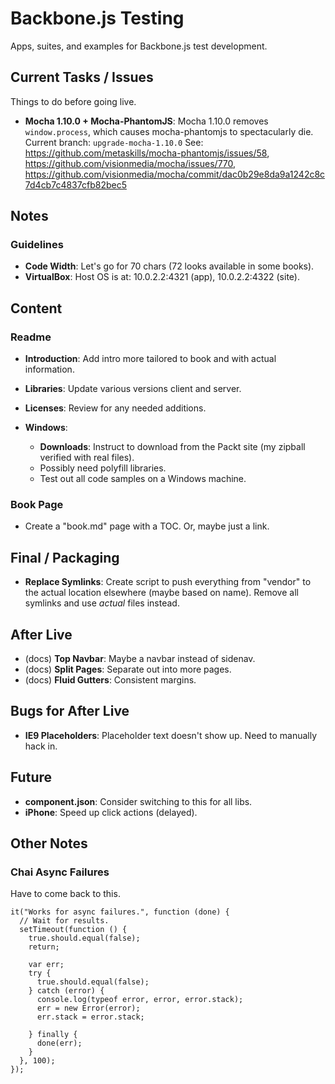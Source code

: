 # Backbone.js Testing
Apps, suites, and examples for Backbone.js test development.

## Current Tasks / Issues
Things to do before going live.

* **Mocha 1.10.0 + Mocha-PhantomJS**: Mocha 1.10.0 removes `window.process`,
  which causes mocha-phantomjs to spectacularly die.
  Current branch: `upgrade-mocha-1.10.0`
  See: https://github.com/metaskills/mocha-phantomjs/issues/58,
  https://github.com/visionmedia/mocha/issues/770,
  https://github.com/visionmedia/mocha/commit/dac0b29e8da9a1242c8c7d4cb7c4837cfb82bec5


## Notes
### Guidelines
* **Code Width**: Let's go for 70 chars (72 looks available in some books).
* **VirtualBox**: Host OS is at: 10.0.2.2:4321 (app), 10.0.2.2:4322 (site).


## Content
### Readme
* **Introduction**: Add intro more tailored to book and with actual
  information.
* **Libraries**: Update various versions client and server.
* **Licenses**: Review for any needed additions.

* **Windows**:
  * **Downloads**: Instruct to download from the Packt site (my zipball
    verified with real files).
  * Possibly need polyfill libraries.
  * Test out all code samples on a Windows machine.

### Book Page
* Create a "book.md" page with a TOC. Or, maybe just a link.

## Final / Packaging
* **Replace Symlinks**: Create script to push everything from "vendor"
  to the actual location elsewhere (maybe based on name). Remove all
  symlinks and use *actual* files instead.

## After Live
* (docs) **Top Navbar**: Maybe a navbar instead of sidenav.
* (docs) **Split Pages**: Separate out into more pages.
* (docs) **Fluid Gutters**: Consistent margins.

## Bugs for After Live
* **IE9 Placeholders**: Placeholder text doesn't show up. Need to manually
  hack in.

## Future
* **component.json**: Consider switching to this for all libs.
* **iPhone**: Speed up click actions (delayed).

## Other Notes

### Chai Async Failures
Have to come back to this.

    it("Works for async failures.", function (done) {
      // Wait for results.
      setTimeout(function () {
        true.should.equal(false);
        return;

        var err;
        try {
          true.should.equal(false);
        } catch (error) {
          console.log(typeof error, error, error.stack);
          err = new Error(error);
          err.stack = error.stack;

        } finally {
          done(err);
        }
      }, 100);
    });

